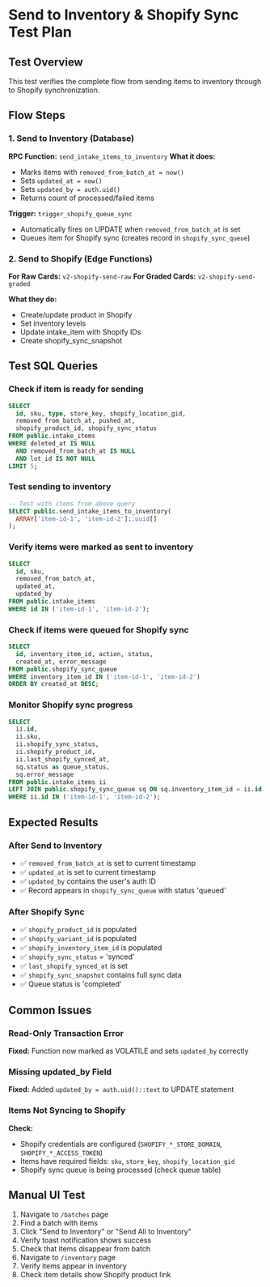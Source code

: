 # Send to Inventory & Shopify Sync Test Plan

## Test Overview
This test verifies the complete flow from sending items to inventory through to Shopify synchronization.

## Flow Steps

### 1. Send to Inventory (Database)
**RPC Function:** `send_intake_items_to_inventory`
**What it does:**
- Marks items with `removed_from_batch_at = now()`
- Sets `updated_at = now()`
- Sets `updated_by = auth.uid()`
- Returns count of processed/failed items

**Trigger:** `trigger_shopify_queue_sync`
- Automatically fires on UPDATE when `removed_from_batch_at` is set
- Queues item for Shopify sync (creates record in `shopify_sync_queue`)

### 2. Send to Shopify (Edge Functions)
**For Raw Cards:** `v2-shopify-send-raw`
**For Graded Cards:** `v2-shopify-send-graded`

**What they do:**
- Create/update product in Shopify
- Set inventory levels
- Update intake_item with Shopify IDs
- Create shopify_sync_snapshot

## Test SQL Queries

### Check if item is ready for sending
```sql
SELECT 
  id, sku, type, store_key, shopify_location_gid,
  removed_from_batch_at, pushed_at, 
  shopify_product_id, shopify_sync_status
FROM public.intake_items
WHERE deleted_at IS NULL 
  AND removed_from_batch_at IS NULL
  AND lot_id IS NOT NULL
LIMIT 5;
```

### Test sending to inventory
```sql
-- Test with items from above query
SELECT public.send_intake_items_to_inventory(
  ARRAY['item-id-1', 'item-id-2']::uuid[]
);
```

### Verify items were marked as sent to inventory
```sql
SELECT 
  id, sku, 
  removed_from_batch_at, 
  updated_at,
  updated_by
FROM public.intake_items
WHERE id IN ('item-id-1', 'item-id-2');
```

### Check if items were queued for Shopify sync
```sql
SELECT 
  id, inventory_item_id, action, status,
  created_at, error_message
FROM public.shopify_sync_queue
WHERE inventory_item_id IN ('item-id-1', 'item-id-2')
ORDER BY created_at DESC;
```

### Monitor Shopify sync progress
```sql
SELECT 
  ii.id,
  ii.sku,
  ii.shopify_sync_status,
  ii.shopify_product_id,
  ii.last_shopify_synced_at,
  sq.status as queue_status,
  sq.error_message
FROM public.intake_items ii
LEFT JOIN public.shopify_sync_queue sq ON sq.inventory_item_id = ii.id
WHERE ii.id IN ('item-id-1', 'item-id-2');
```

## Expected Results

### After Send to Inventory
- ✅ `removed_from_batch_at` is set to current timestamp
- ✅ `updated_at` is set to current timestamp  
- ✅ `updated_by` contains the user's auth ID
- ✅ Record appears in `shopify_sync_queue` with status 'queued'

### After Shopify Sync
- ✅ `shopify_product_id` is populated
- ✅ `shopify_variant_id` is populated
- ✅ `shopify_inventory_item_id` is populated
- ✅ `shopify_sync_status` = 'synced'
- ✅ `last_shopify_synced_at` is set
- ✅ `shopify_sync_snapshot` contains full sync data
- ✅ Queue status is 'completed'

## Common Issues

### Read-Only Transaction Error
**Fixed:** Function now marked as VOLATILE and sets `updated_by` correctly

### Missing updated_by Field
**Fixed:** Added `updated_by = auth.uid()::text` to UPDATE statement

### Items Not Syncing to Shopify
**Check:**
- Shopify credentials are configured (`SHOPIFY_*_STORE_DOMAIN`, `SHOPIFY_*_ACCESS_TOKEN`)
- Items have required fields: `sku`, `store_key`, `shopify_location_gid`
- Shopify sync queue is being processed (check queue table)

## Manual UI Test

1. Navigate to `/batches` page
2. Find a batch with items
3. Click "Send to Inventory" or "Send All to Inventory"
4. Verify toast notification shows success
5. Check that items disappear from batch
6. Navigate to `/inventory` page
7. Verify items appear in inventory
8. Check item details show Shopify product link
